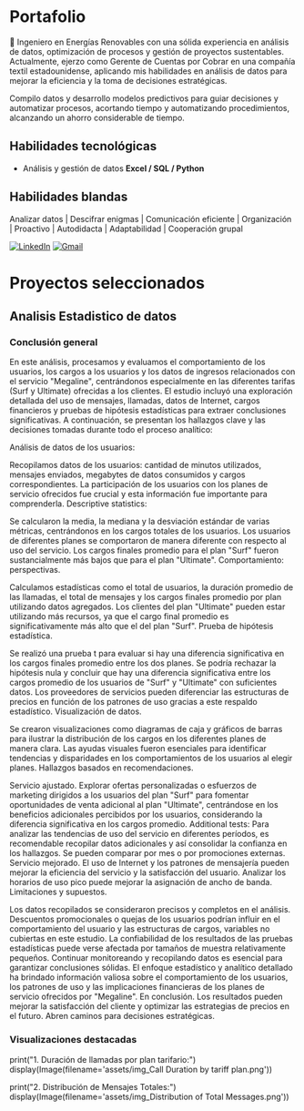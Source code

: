 # Portafolio

🌱 Ingeniero en Energías Renovables con una sólida experiencia en análisis de datos, optimización de procesos y gestión de proyectos sustentables. Actualmente, ejerzo como Gerente de Cuentas por Cobrar en una compañía textil estadounidense, aplicando mis habilidades en análisis de datos para mejorar la eficiencia y la toma de decisiones estratégicas.

Compilo datos y desarrollo modelos predictivos para guiar decisiones y automatizar procesos, acortando tiempo y automatizando procedimientos, alcanzando un ahorro considerable de tiempo.

## Habilidades tecnológicas
- Análisis y gestión de datos **Excel / SQL / Python**

## Habilidades blandas

Analizar datos | Descifrar enigmas | Comunicación eficiente | Organización | Proactivo | Autodidacta | Adaptabilidad | Cooperación grupal


[![LinkedIn](https://img.shields.io/badge/linkedin-%23295F98.svg?style=for-the-badge&logo=linkedin&logoColor=white)](https://www.linkedin.com/in/ana-sosa-lv/)
[![Gmail](https://img.shields.io/badge/Gmail-295F98?style=for-the-badge&logo=gmail&logoColor=white)](mailto:sosavargasana@gmail.com)



# Proyectos seleccionados

## Analisis Estadistico de datos
### Conclusión general

En este análisis, procesamos y evaluamos el comportamiento de los usuarios, los cargos a los usuarios y los datos de ingresos relacionados con el servicio "Megaline", centrándonos especialmente en las diferentes tarifas (Surf y Ultimate) ofrecidas a los clientes. El estudio incluyó una exploración detallada del uso de mensajes, llamadas, datos de Internet, cargos financieros y pruebas de hipótesis estadísticas para extraer conclusiones significativas. A continuación, se presentan los hallazgos clave y las decisiones tomadas durante todo el proceso analítico:

Análisis de datos de los usuarios:

Recopilamos datos de los usuarios: cantidad de minutos utilizados, mensajes enviados, megabytes de datos consumidos y cargos correspondientes.  La participación de los usuarios con los planes de servicio ofrecidos fue crucial y esta información fue importante para comprenderla.
 Descriptive statistics:

 Se calcularon la media, la mediana y la desviación estándar de varias métricas, centrándonos en los cargos totales de los usuarios.  Los usuarios de diferentes planes se comportaron de manera diferente con respecto al uso del servicio. Los cargos finales promedio para el plan "Surf" fueron sustancialmente más bajos que para el plan "Ultimate".
 Comportamiento: perspectivas.

 Calculamos estadísticas como el total de usuarios, la duración promedio de las llamadas, el total de mensajes y los cargos finales promedio por plan utilizando datos agregados.  Los clientes del plan "Ultimate" pueden estar utilizando más recursos, ya que el cargo final promedio es significativamente más alto que el del plan "Surf".
 Prueba de hipótesis estadística.

 Se realizó una prueba t para evaluar si hay una diferencia significativa en los cargos finales promedio entre los dos planes.  Se podría rechazar la hipótesis nula y concluir que hay una diferencia significativa entre los cargos promedio de los usuarios de "Surf" y "Ultimate" con suficientes datos.  Los proveedores de servicios pueden diferenciar las estructuras de precios en función de los patrones de uso gracias a este respaldo estadístico.
 Visualización de datos.

 Se crearon visualizaciones como diagramas de caja y gráficos de barras para ilustrar la distribución de los cargos en los diferentes planes de manera clara.  Las ayudas visuales fueron esenciales para identificar tendencias y disparidades en los comportamientos de los usuarios al elegir planes.
 Hallazgos basados en recomendaciones.

 Servicio ajustado.  Explorar ofertas personalizadas o esfuerzos de marketing dirigidos a los usuarios del plan "Surf" para fomentar oportunidades de venta adicional al plan "Ultimate", centrándose en los beneficios adicionales percibidos por los usuarios, considerando la diferencia significativa en los cargos promedio.
 Additional tests:  Para analizar las tendencias de uso del servicio en diferentes períodos, es recomendable recopilar datos adicionales y así consolidar la confianza en los hallazgos. Se pueden comparar por mes o por promociones externas.
 Servicio mejorado.  El uso de Internet y los patrones de mensajería pueden mejorar la eficiencia del servicio y la satisfacción del usuario.  Analizar los horarios de uso pico puede mejorar la asignación de ancho de banda.
 Limitaciones y supuestos.

 Los datos recopilados se consideraron precisos y completos en el análisis.  Descuentos promocionales o quejas de los usuarios podrían influir en el comportamiento del usuario y las estructuras de cargos, variables no cubiertas en este estudio.
 La confiabilidad de los resultados de las pruebas estadísticas puede verse afectada por tamaños de muestra relativamente pequeños.  Continuar monitoreando y recopilando datos es esencial para garantizar conclusiones sólidas.
 El enfoque estadístico y analítico detallado ha brindado información valiosa sobre el comportamiento de los usuarios, los patrones de uso y las implicaciones financieras de los planes de servicio ofrecidos por "Megaline". En conclusión.  Los resultados pueden mejorar la satisfacción del cliente y optimizar las estrategias de precios en el futuro. Abren caminos para decisiones estratégicas.

### Visualizaciones destacadas

print("1. Duración de llamadas por plan tarifario:")
display(Image(filename='assets/img_Call Duration by tariff plan.png'))

print("2. Distribución de Mensajes Totales:")
display(Image(filename='assets/img_Distribution of Total Messages.png'))

